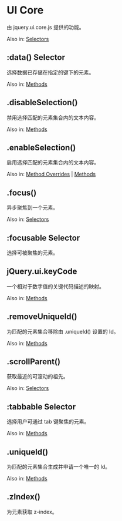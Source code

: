 # UI Core

由 jquery.ui.core.js 提供的功能。

Also in: [Selectors](http://www.css88.com/jquery-ui-api/category/selectors/ "View all posts in Selectors")

## :data() Selector

选择数据已存储在指定的键下的元素。

Also in: [Methods](http://www.css88.com/jquery-ui-api/category/methods/ "View all posts in Methods")

## .disableSelection()

禁用选择匹配的元素集合内的文本内容。

Also in: [Methods](http://www.css88.com/jquery-ui-api/category/methods/ "View all posts in Methods")

## .enableSelection()

启用选择匹配的元素集合内的文本内容。

Also in: [Method Overrides](http://www.css88.com/jquery-ui-api/category/overrides/ "View all posts in Method Overrides") | [Methods](http://www.css88.com/jquery-ui-api/category/methods/ "View all posts in Methods")

## .focus()

异步聚焦到一个元素。

Also in: [Selectors](http://www.css88.com/jquery-ui-api/category/selectors/ "View all posts in Selectors")

## :focusable Selector

选择可被聚焦的元素。

## jQuery.ui.keyCode

一个相对于数字值的关键代码描述的映射。

Also in: [Methods](http://www.css88.com/jquery-ui-api/category/methods/ "View all posts in Methods")

## .removeUniqueId()

为匹配的元素集合移除由 .uniqueId() 设置的 Id。

Also in: [Methods](http://www.css88.com/jquery-ui-api/category/methods/ "View all posts in Methods")

## .scrollParent()

获取最近的可滚动的祖先。

Also in: [Selectors](http://www.css88.com/jquery-ui-api/category/selectors/ "View all posts in Selectors")

## :tabbable Selector

选择用户可通过 tab 键聚焦的元素。

Also in: [Methods](http://www.css88.com/jquery-ui-api/category/methods/ "View all posts in Methods")

## .uniqueId()

为匹配的元素集合生成并申请一个唯一的 Id。

Also in: [Methods](http://www.css88.com/jquery-ui-api/category/methods/ "View all posts in Methods")

## .zIndex()

为元素获取 z-index。